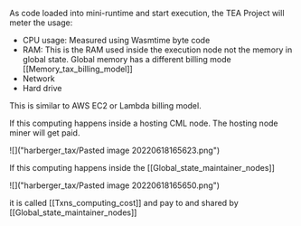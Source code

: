 As code loaded into mini-runtime and start execution, the TEA Project will meter the usage: 
- CPU usage: Measured using Wasmtime byte code
- RAM: This is the RAM used inside the execution node not the memory in global state.  Global memory has a different billing mode [[Memory_tax_billing_model]]
- Network
- Hard drive

This is similar to AWS EC2 or Lambda billing model.

If this computing happens inside a hosting CML node. The hosting node miner will get paid. 

![]("harberger_tax/Pasted image 20220618165623.png")


If this computing happens inside the [[Global_state_maintainer_nodes]]


![]("harberger_tax/Pasted image 20220618165650.png")

it is called [[Txns_computing_cost]] and pay to and shared by  [[Global_state_maintainer_nodes]]